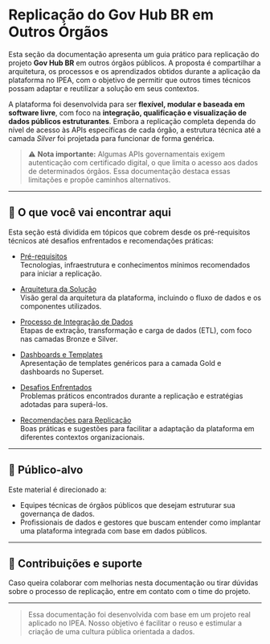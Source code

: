 # Replicação do Gov Hub BR em Outros Órgãos

Esta seção da documentação apresenta um guia prático para replicação do projeto **Gov Hub BR** em outros órgãos públicos. A proposta é compartilhar a arquitetura, os processos e os aprendizados obtidos durante a aplicação da plataforma no IPEA, com o objetivo de permitir que outros times técnicos possam adaptar e reutilizar a solução em seus contextos.

A plataforma foi desenvolvida para ser **flexível, modular e baseada em software livre**, com foco na **integração, qualificação e visualização de dados públicos estruturantes**. Embora a replicação completa dependa do nível de acesso às APIs específicas de cada órgão, a estrutura técnica até a camada *Silver* foi projetada para funcionar de forma genérica.

> ⚠️ **Nota importante:** Algumas APIs governamentais exigem autenticação com certificado digital, o que limita o acesso aos dados de determinados órgãos. Essa documentação destaca essas limitações e propõe caminhos alternativos.

---

## 🧭 O que você vai encontrar aqui

Esta seção está dividida em tópicos que cobrem desde os pré-requisitos técnicos até desafios enfrentados e recomendações práticas:

- [Pré-requisitos](./pre-requisitos.md)  
  Tecnologias, infraestrutura e conhecimentos mínimos recomendados para iniciar a replicação.

- [Arquitetura da Solução](./arquitetura.md)  
  Visão geral da arquitetura da plataforma, incluindo o fluxo de dados e os componentes utilizados.

- [Processo de Integração de Dados](./integracao-dados.md)  
  Etapas de extração, transformação e carga de dados (ETL), com foco nas camadas Bronze e Silver.

- [Dashboards e Templates](./dashboards-templates.md)  
  Apresentação de templates genéricos para a camada Gold e dashboards no Superset.

- [Desafios Enfrentados](./desafios.md)  
  Problemas práticos encontrados durante a replicação e estratégias adotadas para superá-los.

- [Recomendações para Replicação](./recomendacoes.md)  
  Boas práticas e sugestões para facilitar a adaptação da plataforma em diferentes contextos organizacionais.

---

## 🎯 Público-alvo

Este material é direcionado a:

- Equipes técnicas de órgãos públicos que desejam estruturar sua governança de dados.
- Profissionais de dados e gestores que buscam entender como implantar uma plataforma integrada com base em dados públicos.

---

## 📣 Contribuições e suporte

Caso queira colaborar com melhorias nesta documentação ou tirar dúvidas sobre o processo de replicação, entre em contato com o time do projeto.

---

> Essa documentação foi desenvolvida com base em um projeto real aplicado no IPEA. Nosso objetivo é facilitar o reuso e estimular a criação de uma cultura pública orientada a dados.
